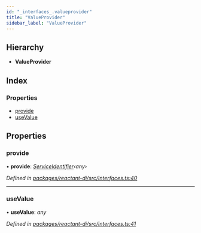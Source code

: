 ```yaml
---
id: "_interfaces_.valueprovider"
title: "ValueProvider"
sidebar_label: "ValueProvider"
---
```


## Hierarchy

* **ValueProvider**

## Index

### Properties

* [provide](_interfaces_.valueprovider.md#provide)
* [useValue](_interfaces_.valueprovider.md#usevalue)

## Properties

###  provide

• **provide**: *[ServiceIdentifier](../modules/_interfaces_.md#serviceidentifier)‹any›*

*Defined in [packages/reactant-di/src/interfaces.ts:40](https://github.com/unadlib/reactant/blob/9277266/packages/reactant-di/src/interfaces.ts#L40)*

___

###  useValue

• **useValue**: *any*

*Defined in [packages/reactant-di/src/interfaces.ts:41](https://github.com/unadlib/reactant/blob/9277266/packages/reactant-di/src/interfaces.ts#L41)*
